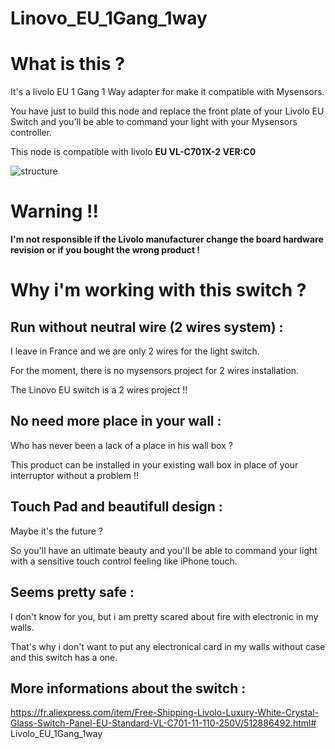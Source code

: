 # Linovo_EU_1Gang_1way

# What is this ?

It's a livolo EU 1 Gang 1 Way adapter for make it compatible with Mysensors.

You have just to build this node and replace the front plate of your Livolo EU Switch and you'll be able to command your light with your Mysensors controller.

This node is compatible with livolo **EU VL-C701X-2 VER:C0**

![structure](https://cloud.githubusercontent.com/assets/11009185/24589920/2fdb6466-17e3-11e7-9066-1d2a50708677.jpg)



# Warning !!

**I'm not responsible if the Livolo manufacturer change the board hardware revision or if you bought the wrong product !**

# Why i'm working with this switch ?

## Run without neutral wire (2 wires system) :

I leave in France and we are only 2 wires for the light switch. 

For the moment, there is no mysensors project for 2 wires installation.

The Linovo EU switch is a 2 wires project !!


## No need more place in your wall :

Who has never been a lack of a place in his wall box ?

This product can be installed in your existing wall box in place of your interruptor without a problem !!

## Touch Pad and beautifull design :

Maybe it's the future ? 

So you'll have an ultimate beauty and you'll be able to command your light with a sensitive touch control feeling like iPhone touch.

## Seems pretty  safe :

I don't know for you, but i am pretty scared about fire with electronic in my walls. 

That's why i don't want to put any electronical card in my walls without case and this switch has a one.

## More informations about the switch :

https://fr.aliexpress.com/item/Free-Shipping-Livolo-Luxury-White-Crystal-Glass-Switch-Panel-EU-Standard-VL-C701-11-110-250V/512886492.html# Livolo_EU_1Gang_1way